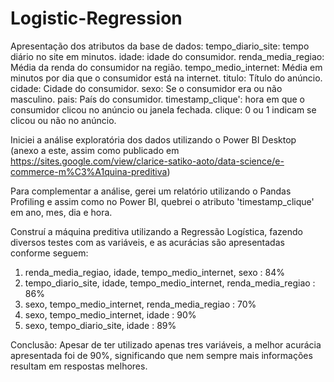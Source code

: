 # Logistic-Regression
Apresentação dos atributos da base de dados:
tempo_diario_site: tempo diário no site em minutos.
idade: idade do consumidor.
renda_media_regiao: Média da renda do consumidor na região.
tempo_medio_internet: Média em minutos por dia que o consumidor está na internet.
titulo: Título do anúncio.
cidade: Cidade do consumidor.
sexo: Se o consumidor era ou não masculino.
pais: País do consumidor.
timestamp_clique': hora em que o consumidor clicou no anúncio ou janela fechada.
clique: 0 ou 1 indicam se clicou ou não no anúncio.


Iniciei a análise exploratória dos dados utilizando o Power BI Desktop (anexo a este, assim como publicado em https://sites.google.com/view/clarice-satiko-aoto/data-science/e-commerce-m%C3%A1quina-preditiva)

Para complementar a análise, gerei um relatório utilizando o Pandas Profiling e assim como no Power BI, quebrei o atributo 'timestamp_clique' em ano, mes, dia e hora.

Construí a máquina preditiva utilizando a Regressão Logística, fazendo diversos testes com as variáveis, e as acurácias são apresentadas conforme seguem:
1) renda_media_regiao, idade, tempo_medio_internet, sexo : 84%
2) tempo_diario_site, idade, tempo_medio_internet, renda_media_regiao : 86%
3) sexo, tempo_medio_internet, renda_media_regiao : 70%
4) sexo, tempo_medio_internet, idade : 90%
5) sexo, tempo_diario_site, idade : 89%

Conclusão: Apesar de ter utilizado apenas tres variáveis, a melhor acurácia apresentada foi de 90%, significando que nem sempre mais informações resultam em respostas melhores.
